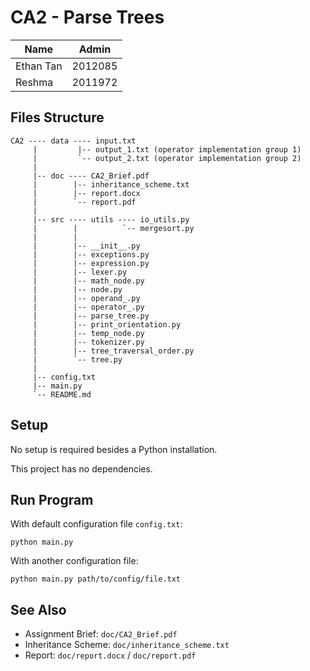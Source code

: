 # CA2 - Parse Trees

|   Name        |   Admin   |
|---------------|-----------|
|   Ethan Tan   |   2012085 |
|   Reshma      |   2011972 |

## Files Structure

```
CA2 ---- data ---- input.txt
     |         |-- output_1.txt (operator implementation group 1)
     |         `-- output_2.txt (operator implementation group 2)
     |
     |-- doc ---- CA2_Brief.pdf
     |        |-- inheritance_scheme.txt
     |        |-- report.docx
     |        `-- report.pdf
     |
     |-- src ---- utils ---- io_utils.py
     |        |          `-- mergesort.py
     |        |
     |        |-- __init__.py
     |        |-- exceptions.py
     |        |-- expression.py
     |        |-- lexer.py
     |        |-- math_node.py
     |        |-- node.py
     |        |-- operand_.py
     |        |-- operator_.py
     |        |-- parse_tree.py
     |        |-- print_orientation.py
     |        |-- temp_node.py
     |        |-- tokenizer.py
     |        |-- tree_traversal_order.py
     |        `-- tree.py
     |
     |-- config.txt
     |-- main.py
     `-- README.md
```

## Setup

No setup is required besides a Python installation.

This project has no dependencies.

## Run Program

With default configuration file `config.txt`:

```console
python main.py
```

With another configuration file:

```console
python main.py path/to/config/file.txt
```

## See Also

- Assignment Brief: `doc/CA2_Brief.pdf`
- Inheritance Scheme: `doc/inheritance_scheme.txt`
- Report: `doc/report.docx` / `doc/report.pdf`